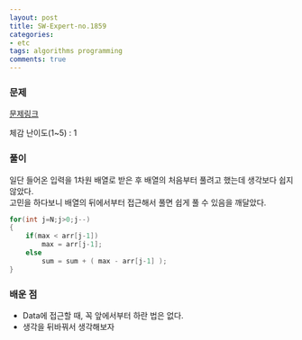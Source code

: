 ```yaml
---
layout: post
title: SW-Expert-no.1859
categories:
- etc
tags: algorithms programming
comments: true
---
```


### 문제

[문제링크](https://www.swexpertacademy.com/main/code/problem/problemDetail.do?contestProbId=AV5LrsUaDxcDFAXc&categoryId=AV5LrsUaDxcDFAXc&categoryType=CODE&&&)

체감 난이도(1~5) : 1

### 풀이

일단 들어온 입력을 1차원 배열로 받은 후 배열의 처음부터 풀려고 했는데 생각보다 쉽지 않았다.  
고민을 하다보니 배열의 뒤에서부터 접근해서 풀면 쉽게 풀 수 있음을 깨달았다.


```c
for(int j=N;j>0;j--)
{
	if(max < arr[j-1])
		max = arr[j-1];
	else
		sum = sum + ( max - arr[j-1] );
}

```

### 배운 점

- Data에 접근할 때, 꼭 앞에서부터 하란 법은 없다.
- 생각을 뒤바꿔서 생각해보자
